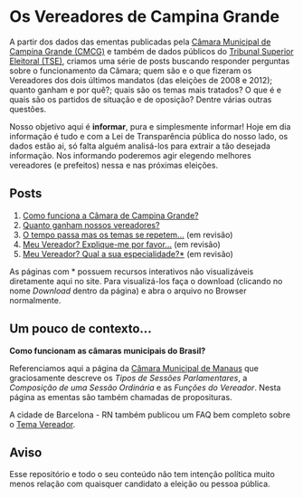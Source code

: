 # Os Vereadores de Campina Grande

A partir dos dados das ementas publicadas pela [Câmara Municipal de Campina Grande (CMCG)](https://www.campinagrande.pb.leg.br/) e também de dados públicos do [Tribunal Superior Eleitoral (TSE)](http://www.tse.jus.br/eleicoes/estatisticas/repositorio-de-dados-eleitorais), criamos uma série de posts buscando responder perguntas sobre o funcionamento da Câmara; quem são e o que fizeram os Vereadores dos dois últimos mandatos (das eleições de 2008 e 2012); quanto ganham e por quê?; quais são os temas mais tratados? O que é e quais são os partidos de situação e de oposição? Dentre várias outras questões. 

Nosso objetivo aqui é **informar**, pura e simplesmente informar! Hoje em dia informação é tudo e com a Lei de Transparência pública do nosso lado, os dados estão ai, só falta alguém analisá-los para extrair a tão desejada informação. Nos informando poderemos agir elegendo melhores vereadores (e prefeitos) nessa e nas próximas eleições. 

## Posts
1. [Como funciona a Câmara de Campina Grande?](insights/como_funciona.md) 
2. [Quanto ganham nossos vereadores?](insights/quanto_ganham.md)
4. [O tempo passa mas os temas se repetem...](insights/temas_no_tempo.md) (em revisão)
5. [Meu Vereador? Explique-me por favor...](insights/vereador_expliqueme.md) (em revisão)
6. [Meu Vereador? Qual a sua especialidade?*](insights/vereador_qualespecialidade.html) (em revisão)

As páginas com * possuem recursos interativos não visualizáveis diretamente aqui no site. Para visualizá-los faça o download (clicando no nome *Download* dentro da página) e abra o arquivo no Browser normalmente.
 
## Um pouco de contexto...

**Como funcionam as câmaras municipais do Brasil?**

Referenciamos aqui a página da [Câmara Municipal de Manaus](http://www.cmm.am.gov.br/camara-municipal-de-manaus/a-camara/como-funciona/) que graciosamente descreve os *Tipos de Sessões Parlamentares*, a *Composição de uma Sessão Ordinária* e as *Funções do Vereador*. Nesta página as ementas são também chamadas de proposituras.

A cidade de Barcelona - RN também publicou um FAQ bem completo sobre o [Tema Vereador](http://www.barcelona.educ.ufrn.br/vereador.htm).

## Aviso
Esse repositório e todo o seu conteúdo não tem intenção política muito menos relação com quaisquer candidato a eleição ou pessoa pública.
